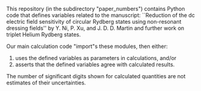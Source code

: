 This repository (in the subdirectory "paper_numbers") contains Python code that defines variables related to the manuscript:
``Reduction of the dc electric field sensitivity of circular Rydberg states using
non-resonant dressing fields''
by Y. Ni, P. Xu, and J. D. D. Martin
and further work on triplet Helium Rydberg states.

Our main calculation code "import"s these modules, then either:
1) uses the defined variables as parameters in calculations, and/or
2) asserts that the defined variables agree with calculated results.

The number of significant digits shown for calculated quantities are not estimates of their uncertainties. 




